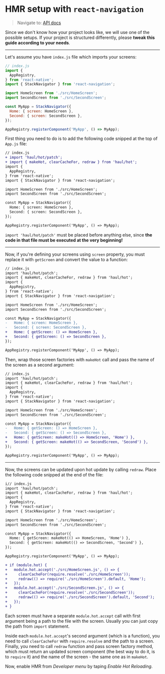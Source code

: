# HMR setup with `react-navigation`

> Navigate to: [API docs](../API.md)

Since we don't know how your project looks like, we will use one of the possible setups. If your project is structured differently, please __tweak this guide according to your needs__.

---

Let's assume you have `index.js` file which imports your screens:

```javascript
// index.js
import {
  AppRegistry,
} from 'react-native';
import { StackNavigator } from 'react-navigation';

import HomeScreen from './src/HomeScreen';
import SecondScreen from './src/SecondScreen';

const MyApp = StackNavigator({
  Home: { screen: HomeScreen },
  Second: { screen: SecondScreen },
});

AppRegistry.registerComponent('MyApp', () => MyApp);
```

First thing you need to do is to add the following code snipped at the top of `App.js` file:

```diff
// index.js
+ import 'haul/hot/patch';
+ import { makeHot, clearCacheFor, redraw } from 'haul/hot';
import {
  AppRegistry,
} from 'react-native';
import { StackNavigator } from 'react-navigation';

import HomeScreen from './src/HomeScreen';
import SecondScreen from './src/SecondScreen';

const MyApp = StackNavigator({
  Home: { screen: HomeScreen },
  Second: { screen: SecondScreen },
});

AppRegistry.registerComponent('MyApp', () => MyApp);
```

`import 'haul/hot/patch'` must be placed before anything else, since __the code in that file must be executed at the very beginning!__

---

Now, if you're defining your screens using `screen` property, you must replace it with `getScreen` and convert the value to a function:

```diff
// index.js
import 'haul/hot/patch';
import { makeHot, clearCacheFor, redraw } from 'haul/hot';
import {
  AppRegistry,
} from 'react-native';
import { StackNavigator } from 'react-navigation';

import HomeScreen from './src/HomeScreen';
import SecondScreen from './src/SecondScreen';

const MyApp = StackNavigator({
-   Home: { screen: HomeScreen },
-   Second: { screen: SecondScreen },
+   Home: { getScreen: () => HomeScreen },
+   Second: { getScreen: () => SecondScreen },
});

AppRegistry.registerComponent('MyApp', () => MyApp);
```

Then, wrap those screen factories with `makeHot` call and pass the name of the screen as a second argument:

```diff
// index.js
import 'haul/hot/patch';
import { makeHot, clearCacheFor, redraw } from 'haul/hot';
import {
  AppRegistry,
} from 'react-native';
import { StackNavigator } from 'react-navigation';

import HomeScreen from './src/HomeScreen';
import SecondScreen from './src/SecondScreen';

const MyApp = StackNavigator({
-   Home: { getScreen: () => HomeScreen },
-   Second: { getScreen: () => SecondScreen },
+   Home: { getScreen: makeHot(() => HomeScreen, 'Home') },
+   Second: { getScreen: makeHot(() => SecondScreen, 'Second') },
});

AppRegistry.registerComponent('MyApp', () => MyApp);
```

---

Now, the screens can be updated upon hot update by calling `redraw`.
Place the following code snipped at the end of the file:

```diff
i// index.js
import 'haul/hot/patch';
import { makeHot, clearCacheFor, redraw } from 'haul/hot';
import {
  AppRegistry,
} from 'react-native';
import { StackNavigator } from 'react-navigation';

import HomeScreen from './src/HomeScreen';
import SecondScreen from './src/SecondScreen';

const MyApp = StackNavigator({
  Home: { getScreen: makeHot(() => HomeScreen, 'Home') },
  Second: { getScreen: makeHot(() => SecondScreen, 'Second') },
});

AppRegistry.registerComponent('MyApp', () => MyApp);

+ if (module.hot) {
+   module.hot.accept('./src/HomeScreen.js', () => {
+     clearCacheFor(require.resolve('./src/HomeScreen'));
+     redraw(() => require('./src/HomeScreen').default, 'Home');
+   });
+   module.hot.accept('./src/SecondScreen.js', () => {
+     clearCacheFor(require.resolve('./src/SecondScreen'));
+     redraw(() => require('./src/SecondScreen').default, 'Second');
+   });
+ }
```

Each screen must have a separate `module.hot.accept` call with first argument being a path to the file with the screen.
Usually you can just copy the path from `import` statement.

Inside each `module.hot.accept`'s second argument (which is a function), you need to call `clearCacheFor` with `require.resolve` and the path to a screen.
Finally, you need to call `redraw` function and pass screen factory method, which must return an updated screen component (the best way to do it, is to `require` it)
and the name of the screen - the same one as in `makeHot`.

Now, enable HMR from _Developer menu_ by taping _Enable Hot Reloading_.